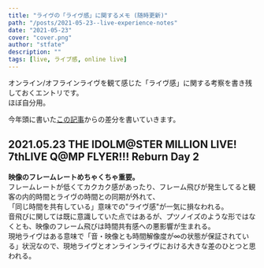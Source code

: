 ```yaml
---
title: "ライヴの「ライヴ感」に関するメモ (随時更新)"
path: "/posts/2021-05-23--live-experience-notes"
date: "2021-05-23"
cover: "cover.png"
author: "stfate"
description: ""
tags: [live, ライブ感, online live]
---
```


<style type="text/css">
<!--
p {white-space: pre-wrap};
-->
</style>

オンライン/オフラインライヴを観て感じた「ライヴ感」に関する考察を書き残しておくエントリです。
ほぼ自分用。

今年頭に書いた[この記事](https://stfate.net/online-live-column/)からの差分を書いていきます。


## 2021.05.23 THE IDOLM@STER MILLION LIVE! 7thLIVE Q@MP FLYER!!! Reburn Day 2

**映像のフレームレートめちゃくちゃ重要。**
フレームレートが低くてカクカク感があったり、フレーム飛びが発生してると観客の内的時間とライヴの時間との同期が外れて、
「同じ時間を共有している」意味での"ライヴ感"が一気に損なわれる。
音飛びに関しては既に意識していた点ではあるが、プツノイズのような形ではなくとも、映像のフレーム飛びは時間共有感への悪影響が生まれる。
現地ライヴはある意味で「音・映像とも時間解像度が∞の状態が保証されている」状況なので、現地ライヴとオンラインライヴにおける大きな差のひとつと思われる。